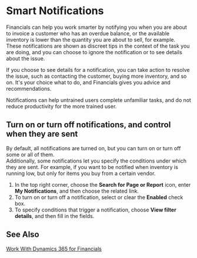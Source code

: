 <properties
	pageTitle="Smart Notifications | Financials"
        description="Smart notifications give you advice and recommendations."
        services="project-madeira"
        documentationCenter=""
        authors="edupont04"
/>
<tags
    ms.service="project-madeira"
    ms.topic="article"
    ms.devlang="na"
    ms.tgt_pltfrm="na"
    ms.workload="na"
    ms.date="08/08/2016"
    ms.author="edupont04" />

# Smart Notifications
Financials can help you work smarter by notifying you when you are about to invoice a customer who has an overdue balance, or the available inventory is lower than the quantity you are about to sell, for example. These notifications are shown as discreet tips in the context of the task you are doing, and you can choose to ignore the notification or to see details about the issue.  

If you choose to see details for a notification, you can take action to resolve the issue, such as contacting the customer, buying more inventory, and so on. It's your choice what to do, and Financials gives you advice and recommendations.  

Notifications can help untrained users complete unfamiliar tasks, and do not reduce productivity for the more trained user.  

## Turn on or turn off notifications, and control when they are sent  
By default, all notifications are turned on, but you can turn on or turn off some or all of them.  
Additionally, some notifications let you specify the conditions under which they are sent. For example, if you want to be notified when inventory is running low, but only for items you buy from a certain vendor.  
1. In the top right corner, choose the **Search for Page or Report** icon, enter **My Notifications**, and then choose the related link.  
2. To turn on or turn off a notification, select or clear the **Enabled** check box.  
3. To specify conditions that trigger a notification, choose **View filter details**, and then fill in the fields.  

## See Also  
[Work With Dynamics 365 for Financials](ui-work-product.md)